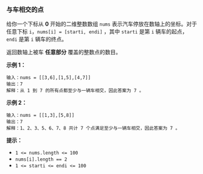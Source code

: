 ### 与车相交的点 ###
给你一个下标从 **0** 开始的二维整数数组 `nums` 表示汽车停放在数轴上的坐标。对于任意下标 `i`，`nums[i] = [starti, endi]` ，其中 `starti` 是第 `i` 辆车的起点，`endi` 是第 `i` 辆车的终点。

返回数轴上被车 **任意部分** 覆盖的整数点的数目。



**示例 1：**

```
输入：nums = [[3,6],[1,5],[4,7]]
输出：7
解释：从 1 到 7 的所有点都至少与一辆车相交，因此答案为 7 。
```

**示例 2：**

```
输入：nums = [[1,3],[5,8]]
输出：7
解释：1、2、3、5、6、7、8 共计 7 个点满足至少与一辆车相交，因此答案为 7 。
```



**提示：**

* `1 <= nums.length <= 100`
* `nums[i].length == 2`
* `1 <= starti <= endi <= 100`

